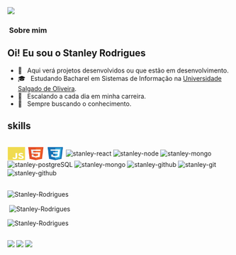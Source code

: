 




![](https://komarev.com/ghpvc/?username=stanley-rodrigues&color=red)

<h3> &nbsp;Sobre mim </h3>

## Oi! Eu sou o Stanley Rodrigues



- 🤔 &nbsp; Aqui verá projetos desenvolvidos ou que estão em desenvolvimento.
- 🎓 &nbsp; Estudando Bacharel em Sistemas de Informação na <a href="https://universo.edu.br/">Universidade Salgado de Oliveira</a>.
- 💼 &nbsp; Escalando a cada dia em minha carreira.
- 🌱 &nbsp; Sempre buscando o conhecimento.
 

</div>
  
  ##
 
<div>
 
 ## skills
 
<div style="display: inline_block"><br>
  <img align="center" alt="stanley-Js" height="30" width="40" src="https://raw.githubusercontent.com/devicons/devicon/master/icons/javascript/javascript-plain.svg">
  
  <img align="center" alt="stanley-HTML" height="30" width="40" src="https://raw.githubusercontent.com/devicons/devicon/master/icons/html5/html5-original.svg">
  
  <img align="center" alt="stanley-CSS" height="30" width="40" src="https://raw.githubusercontent.com/devicons/devicon/master/icons/css3/css3-original.svg">
  
  <img align="center" alt="stanley-react" height="30" width="40" src="https://cdn.jsdelivr.net/gh/devicons/devicon/icons/react/react-original.svg" />
  
  <img align="center" alt="stanley-node" height="30" width="40" src="https://cdn.jsdelivr.net/gh/devicons/devicon/icons/nodejs/nodejs-original.svg" />
  
  <img align="center" alt="stanley-mongo" height="30" width="40" src="https://cdn.jsdelivr.net/gh/devicons/devicon/icons/mongodb/mongodb-original.svg" />
  
   <img align="center" alt="stanley-postgreSQL" height="30" width="40" src="https://cdn.jsdelivr.net/gh/devicons/devicon/icons/postgresql/postgresql-plain-wordmark.svg" />
  
<img align="center" alt="stanley-mongo" height="30" width="40" src="https://cdn.jsdelivr.net/gh/devicons/devicon/icons/sequelize/sequelize-original.svg" />
<img align="center" alt="stanley-github" height="30" width="40" src="https://cdn.jsdelivr.net/gh/devicons/devicon/icons/docker/docker-original.svg" />

<img align="center" alt="stanley-git" height="30" width="40" src="https://cdn.jsdelivr.net/gh/devicons/devicon/icons/git/git-original.svg" />

 <img align="center" alt="stanley-github" height="30" width="40" src="https://cdn.jsdelivr.net/gh/devicons/devicon/icons/github/github-original.svg" />
 
</div>
  
  ##
 
<div>
 


<p><img align="center" src="https://github-readme-stats.vercel.app/api/top-langs?username=Stanley-Rodrigues&show_icons=true&locale=en&layout=compact&theme=tokyonight" alt="Stanley-Rodrigues" /></p>


<p>&nbsp;<img align="center" src="https://github-readme-stats.vercel.app/api?username=Stanley-Rodrigues&show_icons=true&locale=en&theme=tokyonight" alt="Stanley-Rodrigues" /></p>

<p><img align="center" src="https://github-readme-streak-stats.herokuapp.com/?user=Stanley-Rodrigues&&theme=tokyonight" alt="Stanley-Rodrigues" /></p>


</div>
  
  ##
 
<div> 
   
  <a href="https://www.instagram.com/stanleyrodrigues__/" target="_blank"><img src="https://img.shields.io/badge/-Instagram-%23E4405F?style=for-the-badge&logo=instagram&logoColor=white" target="_blank"></a>
  <a href = "mailto:stanleyrodriguessilva@gmail.com"><img src="https://img.shields.io/badge/-Gmail-%23333?style=for-the-badge&logo=gmail&logoColor=white" target="_blank"></a>
  <a href="https://www.linkedin.com/in/stanley-rodrigues/" target="_blank"><img src="https://img.shields.io/badge/-LinkedIn-%230077B5?style=for-the-badge&logo=linkedin&logoColor=white" target="_blank"></a> 
 
  
 
</div>
